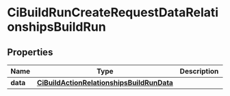 

# CiBuildRunCreateRequestDataRelationshipsBuildRun


## Properties

| Name | Type | Description | Notes |
|------------ | ------------- | ------------- | -------------|
|**data** | [**CiBuildActionRelationshipsBuildRunData**](CiBuildActionRelationshipsBuildRunData.md) |  |  [optional] |




